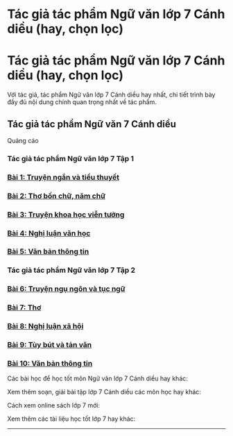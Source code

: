 # Tác giả tác phẩm Ngữ văn lớp 7 Cánh diều (hay, chọn lọc)

# Tác giả tác phẩm Ngữ văn lớp 7 Cánh diều (hay, chọn lọc)

Với tác giả, tác phẩm Ngữ văn lớp 7 Cánh diều hay nhất, chi tiết trình bày đầy đủ nội dung chính quan trọng nhất về tác phẩm.

## Tác giả tác phẩm Ngữ văn 7 Cánh diều

Quảng cáo

### Tác giả tác phẩm Ngữ văn lớp 7 Tập 1

### [**Bài 1: Truyện ngắn và tiểu thuyết**](https://vietjack.com/soan-van-lop-7-cd/bai-1-truyen-ngan-va-tieu-thuyet.jsp)

### [**Bài 2: Thơ bốn chữ, năm chữ**](https://vietjack.com/soan-van-lop-7-cd/bai-2-tho-bon-chu-nam-chu.jsp)

### [**Bài 3: Truyện khoa học viễn tưởng**](https://vietjack.com/soan-van-lop-7-cd/bai-3-truyen-khoa-hoc-vien-tuong.jsp)

### [**Bài 4: Nghị luận văn học**](https://vietjack.com/soan-van-lop-7-cd/bai-4-nghi-luan-van-hoc.jsp)

### [**Bài 5: Văn bản thông tin**](https://vietjack.com/soan-van-lop-7-cd/bai-5-van-ban-thong-tin.jsp)

### Tác giả tác phẩm Ngữ văn lớp 7 Tập 2

### [**Bài 6: Truyện ngụ ngôn và tục ngữ**](https://vietjack.com/soan-van-lop-7-cd/bai-6-truyen-ngu-ngon-va-tuc-ngu.jsp)

### [**Bài 7: Thơ**](https://vietjack.com/soan-van-lop-7-cd/bai-7-tho.jsp)

### [**Bài 8: Nghị luận xã hội**](https://vietjack.com/soan-van-lop-7-cd/bai-8-nghi-luan-xa-hoi.jsp)

### [**Bài 9: Tùy bút và tản văn**](https://vietjack.com/soan-van-lop-7-cd/bai-9-tuy-but-va-tan-van.jsp)

### [**Bài 10: Văn bản thông tin**](https://vietjack.com/soan-van-lop-7-cd/bai-10-van-ban-thong-tin.jsp)

Các bài học để học tốt môn Ngữ văn lớp 7 Cánh diều hay khác:

Xem thêm soạn, giải bài tập lớp 7 Cánh diều các môn học hay khác:

Cách xem online sách lớp 7 mới:

Xem thêm các tài liệu học tốt lớp 7 hay khác:

* * *
